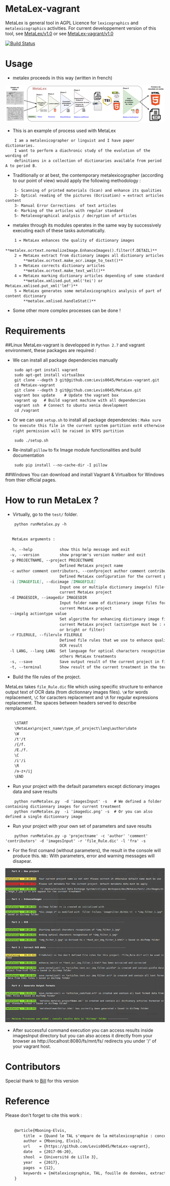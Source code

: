 # MetaLex-vagrant
MetaLex is general tool in AGPL Licence for `lexicographics` and `metalexicographics` activities.
For current developpement version of this tool, see [MetaLex/v1.0](https://github.com/Levis0045/MetaLex/tree/v1.0)
or see [MetaLex-vagrant/v1.0](https://github.com/Levis0045/MetaLex-vagrant/tree/v1.0)


[![Build Status](https://travis-ci.org/claroline/Distribution.svg?branch=master)](mteprojet.fr/MetaLex-vagrant)


# Usage

- metalex proceeds in this way (written in french)

![metalex process](./docs/metalex_process.png)


- This is an example of process used with MetaLex

```
    I am a metalexicographer or linguist and I have paper dictionaries.
    I want to perform a diachronic study of the evolution of the wording of
    definitions in a collection of dictionaries available from period A to period B.
```

- Traditionally or at best, the contemporary metalexicographer (according to our point of view)
  would apply the following methodology :

```
    1- Scanning of printed materials (Scan) and enhance its qualities
    2- Optical reading of the pictures (Ocrisation) = extract articles content
    3- Manual Error Corrections  of text articles                   
    4- Marking of the articles with regular standard                 
    5- Metalexographical analysis / decryption of articles
```

- metalex through its modules operates in the same way by successively executing
  each of these tasks automatically.

```
    1 = MetaLex enhances the quality of dictionary images
        **metalex.ocrtext.normalizeImage.EnhanceImages().filter(f.DETAIL)**
    2 = MetaLex extract from dictionary images all dictionary articles
        **metalex.ocrtext.make_ocr.image_to_text()**
    3 = MetaLex corrects dictionary articles
        **metalex.ocrtext.make_text_well()**
    4 = MetaLex marking dictionary articles depending of some standard
        **metalex.xmlised.put_xml('tei') or MetaLex.xmlised.put_xml('lmf')**
    5 = MetaLex generates some metalexicographics analysis of part of content dictionary
        **metalex.xmlised.handleStat()**
```

- Some other more complex processes can be done !


# Requirements

##Linux
MetaLex-vagrant is developped in `Python 2.7` and vagrant environment, these packages are required :

- We can install all package dependencies manually

```shell
    sudo apt-get install vagrant
    sudo apt-get install virtualbox
    git clone --depth 3 git@github.com:Levis0045/MetaLex-vagrant.git
    cd MetaLex-vagrant
    git clone --depth 3 git@github.com:Levis0045/MetaLex.git
    vagrant box update    # Update the vagrant box
    vagrant up   # Build vagrant machine with all dependencies
    vagrant ssh  # Connect to ubuntu xenia development
    cd /vagrant

```

- Or we can use `setup.sh` to install all package dependencies : `Make sure to execute this file in the current system partition ext4 otherwise right permission will be raised in NTFS partition`

```shell
    sudo ./setup.sh

```

- Re-install `pillow` to fix Image module functionalities and build documentation

```shell
    sudo pip install --no-cache-dir -I pillow

```

##Windows
You can download and install Vagrant & Virtualbox for Windows from thier official pages.


# How to run MetaLex ?

- Virtually, go to the  `test/` folder.

```shell
    python runMetalex.py -h

```

```md

   MetaLex arguments :

  -h, --help            show this help message and exit
  -v, --version         show program's version number and exit
  -p PROJECTNAME, --project PROJECTNAME
                        Defined MetaLex project name
  -c author comment contributors, --confproject author comment contributors
                        Defined MetaLex configuration for the current project
  -i [IMAGEFILE], --dicimage [IMAGEFILE]
                        Input one or multiple dictionary image(s) file(s) for
                        current MetaLex project
  -d IMAGESDIR, --imagedir IMAGESDIR
                        Input folder name of dictionary image files for
                        current MetaLex project
  --imgalg actiontype value
                        Set algorithm for enhancing dictionary image files for
                        current MetaLex project (actiontype must be : constrat
                        or bright or filter)
  -r FILERULE, --filerule FILERULE
                        Defined file rules that we use to enhance quality of
                        OCR result
  -l LANG, --lang LANG  Set language for optical characters recognition and
                        others MetaLex treatments
  -s, --save            Save output result of the current project in files
  -t, --terminal        Show result of the current treatment in the terminal

```


- Build the file rules of the project.


MetaLex takes `file_Rule.dic` file which using  specific structure to enhance output text of OCR data (from dictionnary images files). `\W` for words replacement, `\C` for caracters replacement and `\R`  for regular expressions replacement. The spaces between headers served to describe remplacement.

```md

    \START
    \MetaLex\project_name\type_of_project\lang\author\date
    \W
    /t'/t
    /{/f.
    /E./f.
    \C
    /i'/i
    \R
    /a-z+/ij
    \END

```

- Run your project with the default parameters except dictionary images data and save results


```shell
    python runMetalex.py  -d 'imagesInput' -s   # We defined a folder containing dictionnary images for current treatment
    python runMetalex.py  -i 'imagedic.png' -s  # Or you can also defined a single dictionnary image
```

- Run your project with your own set of parameters and save results


```shell
    python runMetalex.py -p 'projectname' -c 'author' 'comment' 'contributors' -d 'imagesInput' -r 'file_Rule.dic' -l 'fra' -s
```

- For the first comand (without parameters), the result in the console will produce this. `NB:` With parameters, error and warning messages will disapear.

![metalex process](./docs/results_process.png)

- After successful command execution you can access results inside imagesInput directory but you can also access it directly from your browser as http://localhost:8080/fs/mnt/fs/ redirects you under '/' of your vagrant host.

# Contributors

Special thank to [Bill](https://github.com/billmetangmo) for this version


# Reference

Please don't forget to cite this work :

```latex

    @article{Mboning-Elvis,
        title  = {Quand le TAL s'empare de la métalexicographie : conception d'un outil pour le métalexicographe},
        author = {Mboning, Elvis},
        url    = {https://github.com/Levis0045/MetaLex-vagrant},
        date   = {2017-06-20},
        shool  = {Université de Lille 3},
        year   = {2017},
        pages  = {12},
        keywords = {métalexicographie, TAL, fouille de données, extraction d'information, lecture optique, lexicographie, Xmlisation, DTD}
    }

```
